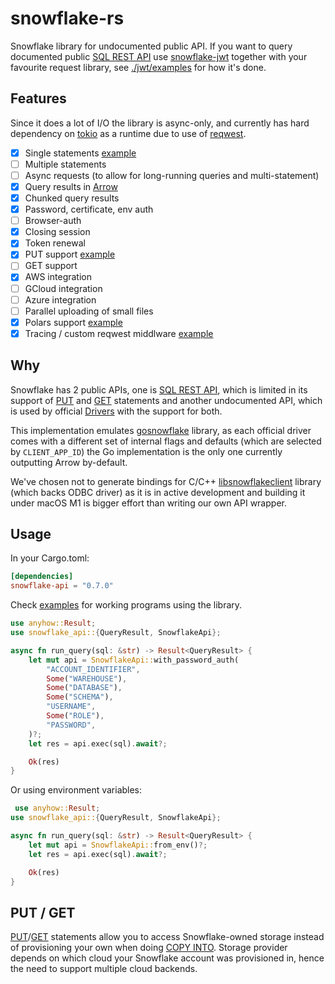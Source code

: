 # snowflake-rs

Snowflake library for undocumented public API. If you want to query documented public [SQL REST API](https://docs.snowflake.com/developer-guide/sql-api/intro) use [snowflake-jwt](https://crates.io/crates/snowflake-jwt) together with your favourite request library, see [./jwt/examples](../jwt/examples) for how it's done.

## Features

Since it does a lot of I/O the library is async-only, and currently has hard dependency on [tokio](https://tokio.rs/) as a runtime due to use of [reqwest](https://github.com/seanmonstar/reqwest).

- [x] Single statements [example](./examples/run_sql.rs)
- [ ] Multiple statements
- [ ] Async requests (to allow for long-running queries and multi-statement)
- [x] Query results in [Arrow](https://arrow.apache.org/)
- [x] Chunked query results
- [x] Password, certificate, env auth
- [ ] Browser-auth
- [x] Closing session
- [x] Token renewal
- [x] PUT support [example](./examples/filetransfer.rs)
- [ ] GET support
- [x] AWS integration
- [ ] GCloud integration
- [ ] Azure integration
- [ ] Parallel uploading of small files
- [x] Polars support [example](./examples/polars/src/main.rs)
- [x] Tracing / custom reqwest middlware [example](./examples/tracing/src/main.rs)

## Why

Snowflake has 2 public APIs, one is [SQL REST API](https://docs.snowflake.com/developer-guide/sql-api/intro), which is limited in its support of [PUT](https://docs.snowflake.com/en/sql-reference/sql/put) and [GET](https://docs.snowflake.com/en/sql-reference/sql/get) statements and another undocumented API, which is used by official [Drivers](https://docs.snowflake.com/en/developer-guide/drivers) with the support for both.

This implementation emulates [gosnowflake](https://github.com/snowflakedb/gosnowflake) library, as each official driver comes with a different set of internal flags and defaults (which are selected by `CLIENT_APP_ID`) the Go implementation is the only one currently outputting Arrow by-default.

We've chosen not to generate bindings for C/C++ [libsnowflakeclient](https://github.com/snowflakedb/libsnowflakeclient) library (which backs ODBC driver) as it is in active development and building it under macOS M1 is bigger effort than writing our own API wrapper.

## Usage

In your Cargo.toml:

```toml
[dependencies]
snowflake-api = "0.7.0"
```

Check [examples](./examples) for working programs using the library.


```rust
use anyhow::Result;
use snowflake_api::{QueryResult, SnowflakeApi};

async fn run_query(sql: &str) -> Result<QueryResult> {
    let mut api = SnowflakeApi::with_password_auth(
        "ACCOUNT_IDENTIFIER",
        Some("WAREHOUSE"),
        Some("DATABASE"),
        Some("SCHEMA"),
        "USERNAME",
        Some("ROLE"),
        "PASSWORD",
    )?;
    let res = api.exec(sql).await?;

    Ok(res)
}
```

Or using environment variables:

```rust
 use anyhow::Result;
use snowflake_api::{QueryResult, SnowflakeApi};

async fn run_query(sql: &str) -> Result<QueryResult> {
    let mut api = SnowflakeApi::from_env()?;
    let res = api.exec(sql).await?;

    Ok(res)
}
```

## PUT / GET

[PUT](https://docs.snowflake.com/en/sql-reference/sql/put)/[GET](https://docs.snowflake.com/en/sql-reference/sql/get) statements allow you to access Snowflake-owned storage instead of provisioning your own when doing [COPY INTO](https://docs.snowflake.com/en/sql-reference/sql/copy-into-table). Storage provider depends on which cloud your Snowflake account was provisioned in, hence the need to support multiple cloud backends.
